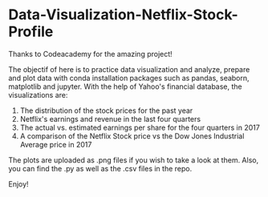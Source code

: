 # Data-Visualization-Netflix-Stock-Profile

Thanks to Codeacademy for the amazing project!

The objectif of here is to practice data visualization and analyze, prepare and plot data with conda installation packages such as pandas, seaborn, matplotlib and jupyter.
With the help of Yahoo's financial database, the visualizations are:

 1. The distribution of the stock prices for the past year
 2. Netflix's earnings and revenue in the last four quarters
 3. The actual vs. estimated earnings per share for the four quarters in 2017
 4. A comparison of the Netflix Stock price vs the Dow Jones Industrial Average price in 2017 
 
The plots are uploaded as .png files if you wish to take a look at them. Also, you can find the .py as well as the .csv files in the repo.
 
Enjoy!
